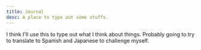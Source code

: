 ```yaml
---
title: Journal
desc: A place to type out some stuffs.
---
```


I think I'll use this to type out what I think about things. Probably going to try to translate to Spanish and Japanese to challenge myself.
